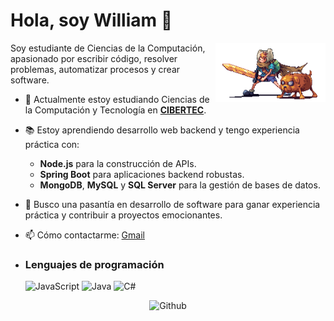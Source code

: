 # Hola, soy William 👋

<img align="right" src="https://github.com/selimdoyranli/selimdoyranli/blob/master/preview.gif" width="35%" />

Soy estudiante de Ciencias de la Computación, apasionado por escribir código, resolver problemas, automatizar procesos y crear software.

- 🔭 Actualmente estoy estudiando Ciencias de la Computación y Tecnología en **[CIBERTEC](https://www.cibertec.edu.pe/)**.
- 📚 Estoy aprendiendo desarrollo web backend y tengo experiencia práctica con:
   - **Node.js** para la construcción de APIs.
   - **Spring Boot** para aplicaciones backend robustas.
   - **MongoDB**, **MySQL** y **SQL Server** para la gestión de bases de datos.
- 👯 Busco una pasantía en desarrollo de software para ganar experiencia práctica y contribuir a proyectos emocionantes.
- 📫 Cómo contactarme: [Gmail](https://mail.google.com/mail/?view=cm&fs=1&to=willycalderon019@gmail.com)

- ### Lenguajes de programación
  <img src="https://cdn.jsdelivr.net/gh/devicons/devicon/icons/javascript/javascript-original.svg" alt="JavaScript" width="40" height="40"/>
  <img src="https://cdn.jsdelivr.net/gh/devicons/devicon/icons/java/java-original.svg" alt="Java" width="40" height="40"/>
  <img src="https://cdn.jsdelivr.net/gh/devicons/devicon/icons/csharp/csharp-original.svg" alt="C#" width="40" height="40"/>
<p align="center">
  <img width="35%" alt="Github" src="https://user-images.githubusercontent.com/48678280/88862734-4903af80-d201-11ea-968b-9c939d88a37c.gif" />
</p>
